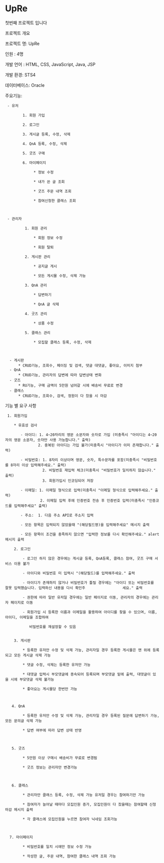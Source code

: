 # UpRe

첫번째 프로젝트 입니다

프로젝트 개요



프로젝트 명: UpRe



인원 : 4명



개발 언어 : HTML, CSS, JavaScript, Java, JSP



개발 환경: STS4



데이터베이스: Oracle



주요기능: 

     - 유저

            1. 회원 가입

            2. 로그인

            3. 게시글 등록, 수정, 삭제

            4. QnA 등록, 수정, 삭제

            5. 굿즈 구매

            6. 마이페이지

                 * 정보 수정

                 * 내가 쓴 글 조회

                 * 굿즈 주문 내역 조회

                 * 참여신청한 클래스 조회



     - 관리자

             1. 회원 관리

                 * 회원 정보 수정

                 * 회원 탈퇴

             2. 게시판 관리

                 * 공지글 게시

                 * 모든 게시물 수정, 삭제 가능

             3. QnA 관리

                 * 답변하기

                 * QnA 글 삭제

             4. 굿즈 관리

                 * 상품 수정

             5. 클래스 관리

                 * 모집할 클래스 등록, 수정, 삭제



      - 게시판
          * CRUD기능, 조회수, 페이징 및 검색, 댓글 대댓글, 좋아요, 이미지 첨부
      - QnA
          * CRUD기능, 관리자의 답변에 따라 답변상태 변화
      - 굿즈
          * RU기능, 구매 금액이 5만원 넘어갈 시에 배송비 무료로 변경
      - 클래스
          * CRUD기능, 조회수, 검색, 정원이 다 찼을 시 마감



기능 별 요구 사항


     1. 회원가입

        * 유효성 검사

           - 아이디: 1. 4~20자리의 영문 소문자와 숫자로 가입 (미충족시 "아이디는 4~20자의 영문 소문자, 숫자만 사용 가능합니다." 출력)
                   2. 중복된 아이디는 가입 불가(미충족시 "아이디가 이미 존재합니다." 출력)

           - 비밀번호: 1. 8자리 이상이며 영문, 숫자, 특수문자를 포함(미충족시 "비밀번호를 8자리 이상 입력해주세요." 출력)
                     2. 비밀번호 재입력 체크(미충족시 "비밀번호가 일치하지 않습니다." 출력)
                     3. 회원가입시 인코딩되어 저장

           - 이메일: 1. 이메일 형식으로 입력(미충족시 "이메일 형식으로 입력해주세요." 출력)
                    2. 이메일 입력 후에 인증번호 전송 후 인증번호 입력(미충족시 "인증코드를 입력해주세요" 출력)

           - 주소:  1. 다음 주소 API로 주소지 입력 

           - 모든 항목은 입력되지 않았을때 "(해당필드명)을 입력해주세요" 메시지 출력

           - 모든 항목이 조건을 충족하지 않으면 "입력한 정보를 다시 확인해주세요." alert 메시지 출력

        2. 로그인 

            - 로그인 하지 않은 경우에는 게시글 등록, QnA등록, 클래스 참여, 굿즈 구매 서비스 이용 불가

            - 아이디와 비밀번호 미 입력시 "(해당필드)를 입력해주세요." 출력

            - 아이디가 존재하지 않거나 비밀번호가 틀릴 경우에는 "아이디 또는 비밀번호를 잘못 입력했습니다. 입력하신 내용을 다시 확인주                 세요." 출력

            - 권한에 따라 일반 유저일 경우에는 일반 페이지로 이동, 관리자의 경우에는 관리자 페이지로 이동

            - 회원가입 시 등록한 이름과 이메일을 활용하여 아이디를 찾을 수 있으며, 이름, 아이디, 이메일을 조합하여

               비밀번호를 재설정할 수 있음


        3. 게시판

            * 등록한 유저만 수정 및 삭제 가능, 관리자일 경우 등록한 게시물은 맨 위에 등록되고 모든 게시글 삭제 가능

            * 댓글 수정, 삭제는 등록한 유저만 가능

            * 대댓글 입력시 부모댓글에 종속되어 등록되며 부모댓글 밑에 출력, 대댓글이 있을 시에 부모댓글 삭제 불가능

            * 좋아요는 게시물당 한번만 가능

           

       4. QnA

            * 등록한 유저만 수정 및 삭제 가능, 관리자일 경우 등록된 질문에 답변하기 가능, 모든 문의글 삭제 가능

            * 답변 여부에 따라 답변 상태 반영



       5. 굿즈

            * 5만원 이상 구매시 배송비가 무료로 변경됨 

            * 굿즈 정보는 관리자만 변경가능 



       6. 클래스

            * 관리자만 클래스 등록, 수정, 삭제 가능 유저일 경우는 참여하기만 가능

            * 참여자가 늘어날 때마다 모집인원 증가, 모집인원이 다 찼을때는 참여할때 신청마감 메시지 출력

            * 각 클래스에 모집인원을 누르면 참여자 닉네임 조회가능



      7. 마이페이지 

            * 비밀번호를 일치 시에만 정보 수정 가능

            * 작성한 글, 주문 내역, 참여한 클래스 내역 조회 가능





